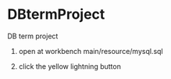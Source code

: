 # DBtermProject
DB term project

1. open at workbench main/resource/mysql.sql

2. click the yellow lightning button